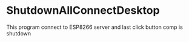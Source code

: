 # ShutdownAllConnectDesktop
This program connect to ESP8266 server and last click button comp is shutdown

